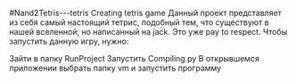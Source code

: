 #Nand2Tetris---tetris
Creating tetris game Данный проект представляет из себя самый настоящий тетрис, подобный тем, что существуют в нашей вселенной, но написанный на jack. Это уже pay to respect. Чтобы запустить данную игру, нужно:

Зайти в папку RunProject
Запустить Compiling.py
В открывшемся приложении выбрать папку vm и запустить программу
